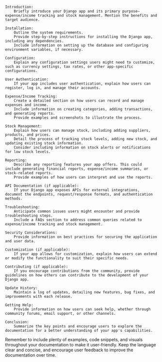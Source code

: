     Introduction:
        Briefly introduce your Django app and its primary purpose—expense/income tracking and stock management. Mention the benefits and target audience.

    Installation:
        Outline the system requirements.
        Provide step-by-step instructions for installing the Django app, including any dependencies.
        Include information on setting up the database and configuring environment variables, if necessary.

    Configuration:
        Explain any configuration settings users might need to customize, such as currency settings, tax rates, or other app-specific configurations.

    User Authentication:
        If your app includes user authentication, explain how users can register, log in, and manage their accounts.

    Expense/Income Tracking:
        Create a detailed section on how users can record and manage expenses and income.
        Include information on creating categories, adding transactions, and generating reports.
        Provide examples and screenshots to illustrate the process.

    Stock Management:
        Explain how users can manage stock, including adding suppliers, products, and prices.
        Detail the process of tracking stock levels, adding new stock, and updating existing stock information.
        Consider including information on stock alerts or notifications for low stock levels.

    Reporting:
        Describe any reporting features your app offers. This could include generating financial reports, expense/income summaries, or stock-related reports.
        Provide examples of how users can interpret and use the reports.

    API Documentation (if applicable):
        If your Django app exposes APIs for external integrations, document the endpoints, request/response formats, and authentication methods.

    Troubleshooting:
        Anticipate common issues users might encounter and provide troubleshooting steps.
        Include a FAQs section to address common queries related to expense/income tracking and stock management.

    Security Considerations:
        Provide information on best practices for securing the application and user data.

    Customization (if applicable):
        If your app allows for customization, explain how users can extend or modify the functionality to suit their specific needs.

    Contributing (if applicable):
        If you encourage contributions from the community, provide guidelines on how others can contribute to the development of your Django app.

    Update History:
        Maintain a log of updates, detailing new features, bug fixes, and improvements with each release.

    Getting Help:
        Provide information on how users can seek help, whether through community forums, email support, or other channels.

    Conclusion:
        Summarize the key points and encourage users to explore the documentation for a better understanding of your app's capabilities.

Remember to include plenty of examples, code snippets, and visuals throughout your documentation to make it user-friendly. Keep the language clear and concise, and encourage user feedback to improve the documentation over time.